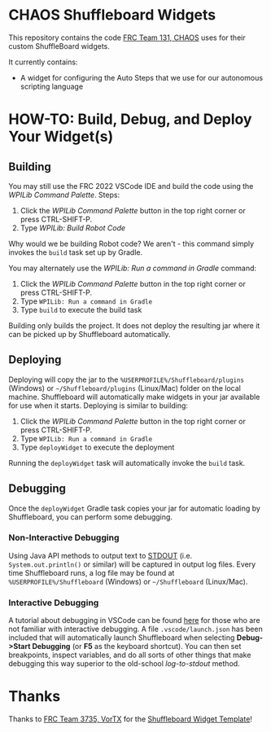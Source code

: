 # CHAOS Shuffleboard Widgets

This repository contains the code [FRC Team 131, CHAOS](https://www.chaos131.com) uses for their custom ShuffleBoard widgets.

It currently contains:
* A widget for configuring the Auto Steps that we use for our autonomous scripting language


# HOW-TO: Build, Debug, and Deploy Your Widget(s)

## Building

You may still use the FRC 2022 VSCode IDE and build the code using the *WPILib Command Palette*.  Steps:

1. Click the *WPILib Command Palette* button in the top right corner or press CTRL-SHIFT-P.
2. Type *WPILib: Build Robot Code*

Why would we be building Robot code?  We aren't - this command simply invokes the `build` task set up by Gradle.


You may alternately use the *WPILib: Run a command in Gradle* command:

1. Click the *WPILib Command Palette* button in the top right corner or press CTRL-SHIFT-P.
2. Type `WPILib: Run a command in Gradle`
3. Type `build` to execute the build task

Building only builds the project.  It does not deploy the resulting jar where it can be picked up by Shuffleboard automatically.

## Deploying

Deploying will copy the jar to the `%USERPROFILE%/Shuffleboard/plugins` (Windows) or `~/Shuffleboard/plugins` (Linux/Mac) folder on the local machine.  Shuffleboard will automatically make widgets in your jar available for use when it starts. Deploying is similar to building:

1. Click the *WPILib Command Palette* button in the top right corner or press CTRL-SHIFT-P.
2. Type `WPILib: Run a command in Gradle`
3. Type `deployWidget` to execute the deployment

Running the `deployWidget` task will automatically invoke the `build` task.

## Debugging

Once the `deployWidget` Gradle task copies your jar for automatic loading by Shuffleboard, you can perform some debugging.

### Non-Interactive Debugging
Using Java API methods to output text to [STDOUT](https://en.wikipedia.org/wiki/Standard_streams "Learn about standard streams") (i.e. `System.out.println()` or similar) will be captured in output log files.  Every time Shuffleboard runs, 
a log file may be found at `%USERPROFILE%/Shuffleboard` (Windows) or `~/Shuffleboard` (Linux/Mac).  

### Interactive Debugging
A tutorial about debugging in VSCode can be found [here](https://code.visualstudio.com/docs/java/java-debugging "Java Debuggin in VSCode") for those who are not familiar with interactive debugging.  A file `.vscode/launch.json` has been included that will automatically launch Shuffleboard when selecting **Debug->Start Debugging** (or **F5** as the keyboard shortcut).  You can then set breakpoints, inspect variables, and do all sorts of other things that make debugging this way superior to the old-school *log-to-stdout* method.


# Thanks
Thanks to [FRC Team 3735, VorTX](https://github.com/vortx3735) for the [Shuffleboard Widget Template](https://github.com/nleach999/Vortx3735.Shuffleboard.2019.WidgetTutorial)!
